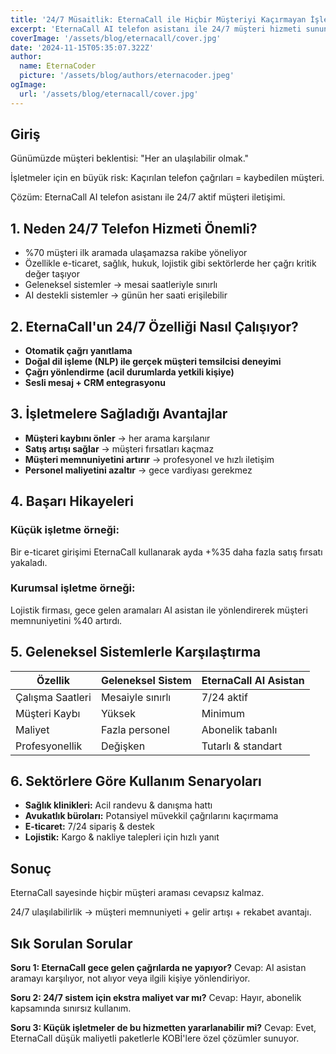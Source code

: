 ```yaml
---
title: '24/7 Müsaitlik: EternaCall ile Hiçbir Müşteriyi Kaçırmayan İşletmeler'
excerpt: 'EternaCall AI telefon asistanı ile 24/7 müşteri hizmeti sunun. Hiçbir çağrıyı kaçırmadan müşteri kaybını önleyin, satışlarınızı artırın ve profesyonel iletişim sağlayın.'
coverImage: '/assets/blog/eternacall/cover.jpg'
date: '2024-11-15T05:35:07.322Z'
author:
  name: EternaCoder
  picture: '/assets/blog/authors/eternacoder.jpeg'
ogImage:
  url: '/assets/blog/eternacall/cover.jpg'
---
```


## Giriş

Günümüzde müşteri beklentisi: "Her an ulaşılabilir olmak."

İşletmeler için en büyük risk: Kaçırılan telefon çağrıları = kaybedilen müşteri.

Çözüm: EternaCall AI telefon asistanı ile 24/7 aktif müşteri iletişimi.

## 1. Neden 24/7 Telefon Hizmeti Önemli?

- %70 müşteri ilk aramada ulaşamazsa rakibe yöneliyor
- Özellikle e-ticaret, sağlık, hukuk, lojistik gibi sektörlerde her çağrı kritik değer taşıyor
- Geleneksel sistemler → mesai saatleriyle sınırlı
- AI destekli sistemler → günün her saati erişilebilir

## 2. EternaCall'un 24/7 Özelliği Nasıl Çalışıyor?

- **Otomatik çağrı yanıtlama**
- **Doğal dil işleme (NLP) ile gerçek müşteri temsilcisi deneyimi**
- **Çağrı yönlendirme (acil durumlarda yetkili kişiye)**
- **Sesli mesaj + CRM entegrasyonu**

## 3. İşletmelere Sağladığı Avantajlar

- **Müşteri kaybını önler** → her arama karşılanır
- **Satış artışı sağlar** → müşteri fırsatları kaçmaz
- **Müşteri memnuniyetini artırır** → profesyonel ve hızlı iletişim
- **Personel maliyetini azaltır** → gece vardiyası gerekmez

## 4. Başarı Hikayeleri

### Küçük işletme örneği:
Bir e-ticaret girişimi EternaCall kullanarak ayda +%35 daha fazla satış fırsatı yakaladı.

### Kurumsal işletme örneği:
Lojistik firması, gece gelen aramaları AI asistan ile yönlendirerek müşteri memnuniyetini %40 artırdı.

## 5. Geleneksel Sistemlerle Karşılaştırma

| Özellik | Geleneksel Sistem | EternaCall AI Asistan |
|---------|-------------------|----------------------|
| Çalışma Saatleri | Mesaiyle sınırlı | 7/24 aktif |
| Müşteri Kaybı | Yüksek | Minimum |
| Maliyet | Fazla personel | Abonelik tabanlı |
| Profesyonellik | Değişken | Tutarlı & standart |

## 6. Sektörlere Göre Kullanım Senaryoları

- **Sağlık klinikleri:** Acil randevu & danışma hattı
- **Avukatlık büroları:** Potansiyel müvekkil çağrılarını kaçırmama
- **E-ticaret:** 7/24 sipariş & destek
- **Lojistik:** Kargo & nakliye talepleri için hızlı yanıt

## Sonuç

EternaCall sayesinde hiçbir müşteri araması cevapsız kalmaz.

24/7 ulaşılabilirlik → müşteri memnuniyeti + gelir artışı + rekabet avantajı.

## Sık Sorulan Sorular

**Soru 1: EternaCall gece gelen çağrılarda ne yapıyor?**
Cevap: AI asistan aramayı karşılıyor, not alıyor veya ilgili kişiye yönlendiriyor.

**Soru 2: 24/7 sistem için ekstra maliyet var mı?**
Cevap: Hayır, abonelik kapsamında sınırsız kullanım.

**Soru 3: Küçük işletmeler de bu hizmetten yararlanabilir mi?**
Cevap: Evet, EternaCall düşük maliyetli paketlerle KOBİ'lere özel çözümler sunuyor.